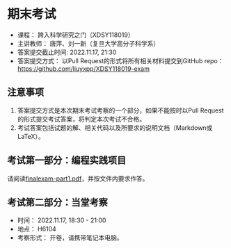 # 期末考试
- 课程： 跨入科学研究之门（XDSY118019）
- 主讲教师： 唐萍、刘一新（复旦大学高分子科学系）
- 答案提交截止时间: 2022.11.17, 21:30
- 答案提交方式： 以Pull Request的形式将所有相关材料提交到GitHub repo： https://github.com/liuyxpp/XDSY118019-exam

## 注意事项
1. 答案提交方式是本次期末考试考察的一个部分，如果不能按时以Pull Request的形式提交考试答案，将判定本次考试不合格。
2. 考试答案包括试题的解、相关代码以及所要求的说明文档（Markdown或LaTeX）。

## 考试第一部分：编程实践项目

请阅读[finalexam-part1.pdf](finalexam-part1.pdf)，并按文件内要求作答。

## 考试第二部分：当堂考察

- 时间： 2022.11.17, 18:30 - 21:00
- 地点： H6104
- 考察形式： 开卷，请携带笔记本电脑。
